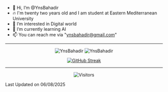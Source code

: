 - 👋 Hi, I’m @YnsBahadir
- 🔥 I'm twenty two years old and I am student at Eastern Mediterranean University
- 👀 I’m interested in Digital world
- 🌱 I’m currently learning AI
- 📫 You can reach me via "ynsbahadir@gmail.com"


<div align = center> <hr>
  <img src="https://github-readme-stats.vercel.app/api?username=YnsBahadir&show_icons=true&count_private=true&theme=onedark&hide_border=true&bg_color=00000000" alt="YnsBahadir" /> <!- ocean_dark –>
  <img src="https://github-readme-stats.vercel.app/api/top-langs/?username=YnsBahadir&layout=donut&theme=onedark&hide_border=true&bg_color=00000000" alt="YnsBahadir" />

  [![GitHub Streak](https://streak-stats.demolab.com?user=YnsBahadir&theme=onedark&hide_border=true&background=00000000)](https://git.io/streak-stats)

</div> <hr>

<div align="center">
  <img src="https://visitor-badge.laobi.icu/badge?page_id=YnsBahadir" alt="Visitors" />
</div>

  Last Updated on 06/08/2025
